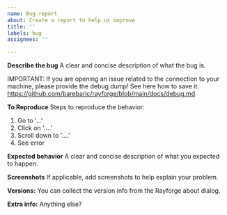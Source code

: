 ```yaml
---
name: Bug report
about: Create a report to help us improve
title: ''
labels: bug
assignees: ''

---
```


**Describe the bug**
A clear and concise description of what the bug is.

IMPORTANT:
If you are opening an issue related to the connection to your machine, please provide the debug dump!
See here how to save it: https://github.com/barebaric/rayforge/blob/main/docs/debug.md

**To Reproduce**
Steps to reproduce the behavior:
1. Go to '...'
2. Click on '....'
3. Scroll down to '....'
4. See error

**Expected behavior**
A clear and concise description of what you expected to happen.

**Screenshots**
If applicable, add screenshots to help explain your problem.

**Versions:**
You can collect the version info from the Rayforge about dialog.

**Extra info:**
Anything else?
